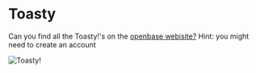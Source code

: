 # Toasty
Can you find all the Toasty!'s on the [openbase webisite?](https://openbase.io) Hint: you might need to create an account

![Toasty!](https://vignette.wikia.nocookie.net/mkwikia/images/e/ed/Toasty_mk3.JPG/revision/latest/scale-to-width-down/340?cb=20110310085358)
